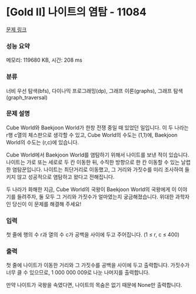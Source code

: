 # [Gold II] 나이트의 염탐 - 11084 

[문제 링크](https://www.acmicpc.net/problem/11084) 

### 성능 요약

메모리: 119680 KB, 시간: 208 ms

### 분류

너비 우선 탐색(bfs), 다이나믹 프로그래밍(dp), 그래프 이론(graphs), 그래프 탐색(graph_traversal)

### 문제 설명

<p>Cube World와 Baekjoon World가 한창 전쟁 중일 때 있었던 일입니다. 이 두 나라는 r행 c열의 체스판으로 생각할 수 있고, Cube World의 수도는 (1,1)에, Baekjoon World의 수도는 (r,c)에 있습니다.</p>

<p>Cube World에서 Baekjoon World를 염탐하기 위해서 나이트를 보낸 적이 있습니다. 나이트는 가로 또는 세로로 두 칸 이동한 뒤, 수직한 방향으로 한 칸 이동할 수 있는 날렵한 염탐꾼입니다. 나이트는 최단거리로 이동했고, 그 거리와 가짓수를 미리 조사하여 들키지 않고 성공적으로 염탐하고 왔다고 전해집니다.</p>

<p>두 나라가 화해한 지금, Cube World의 국왕이 Baekjoon World의 국왕에게 이 이야기를 들려주자, 둘 모두 그 거리와 가짓수가 얼마였는지 궁금해졌습니다. 위대한 과학자인 당신이 이 문제를 해결해 주세요!</p>

### 입력 

 <p>첫 줄에 행의 수 r과 열의 수 c가 공백을 사이에 두고 주어집니다. (1 ≤ r, c ≤ 400)</p>

### 출력 

 <p>첫 줄에 나이트가 이동한 거리와 그 가짓수를 공백을 사이에 두고 출력합니다. 가짓수가 너무 클 수 있으므로, 1 000 000 009로 나눈 나머지를 출력합니다.</p>

<p>만약 나이트가 국왕을 속였다면, 나이트의 목숨은 없기 때문에 None만 출력합니다.</p>

